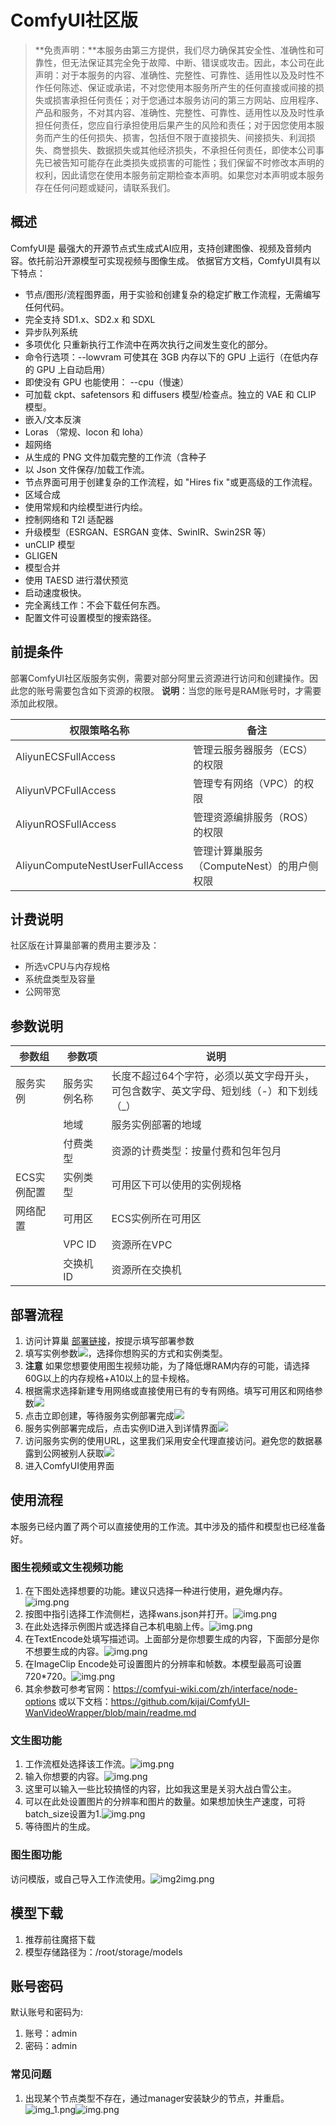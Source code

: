 # ComfyUI社区版

>**免责声明：**本服务由第三方提供，我们尽力确保其安全性、准确性和可靠性，但无法保证其完全免于故障、中断、错误或攻击。因此，本公司在此声明：对于本服务的内容、准确性、完整性、可靠性、适用性以及及时性不作任何陈述、保证或承诺，不对您使用本服务所产生的任何直接或间接的损失或损害承担任何责任；对于您通过本服务访问的第三方网站、应用程序、产品和服务，不对其内容、准确性、完整性、可靠性、适用性以及及时性承担任何责任，您应自行承担使用后果产生的风险和责任；对于因您使用本服务而产生的任何损失、损害，包括但不限于直接损失、间接损失、利润损失、商誉损失、数据损失或其他经济损失，不承担任何责任，即使本公司事先已被告知可能存在此类损失或损害的可能性；我们保留不时修改本声明的权利，因此请您在使用本服务前定期检查本声明。如果您对本声明或本服务存在任何问题或疑问，请联系我们。

## 概述
ComfyUI是 最强大的开源节点式生成式AI应用，支持创建图像、视频及音频内容。依托前沿开源模型可实现视频与图像生成。
依据官方文档，ComfyUI具有以下特点：
+ 节点/图形/流程图界面，用于实验和创建复杂的稳定扩散工作流程，无需编写任何代码。
+ 完全支持 SD1.x、SD2.x 和 SDXL
+ 异步队列系统
+ 多项优化 只重新执行工作流中在两次执行之间发生变化的部分。
+ 命令行选项：--lowvram 可使其在 3GB 内存以下的 GPU 上运行（在低内存的 GPU 上自动启用）
+ 即使没有 GPU 也能使用： --cpu（慢速）
+ 可加载 ckpt、safetensors 和 diffusers 模型/检查点。独立的 VAE 和 CLIP 模型。
+ 嵌入/文本反演
+ Loras （常规、locon 和 loha）
+ 超网络
+ 从生成的 PNG 文件加载完整的工作流（含种子
+ 以 Json 文件保存/加载工作流。
+ 节点界面可用于创建复杂的工作流程，如 "Hires fix "或更高级的工作流程。
+ 区域合成
+ 使用常规和内绘模型进行内绘。
+ 控制网络和 T2I 适配器
+ 升级模型（ESRGAN、ESRGAN 变体、SwinIR、Swin2SR 等）
+ unCLIP 模型
+ GLIGEN
+ 模型合并 
+ 使用 TAESD 进行潜伏预览 
+ 启动速度极快。 
+ 完全离线工作：不会下载任何东西。 
+ 配置文件可设置模型的搜索路径。

## 前提条件
<font style="color:rgb(51, 51, 51);">部署ComfyUI社区版服务实例，需要对部分阿里云资源进行访问和创建操作。因此您的账号需要包含如下资源的权限。</font><font style="color:rgb(51, 51, 51);"> </font>**<font style="color:rgb(51, 51, 51);">说明</font>**<font style="color:rgb(51, 51, 51);">：当您的账号是RAM账号时，才需要添加此权限。</font>

| <font style="color:rgb(51, 51, 51);">权限策略名称</font> | <font style="color:rgb(51, 51, 51);">备注</font> |
| --- | --- |
| <font style="color:rgb(51, 51, 51);">AliyunECSFullAccess</font> | <font style="color:rgb(51, 51, 51);">管理云服务器服务（ECS）的权限</font> |
| <font style="color:rgb(51, 51, 51);">AliyunVPCFullAccess</font> | <font style="color:rgb(51, 51, 51);">管理专有网络（VPC）的权限</font> |
| <font style="color:rgb(51, 51, 51);">AliyunROSFullAccess</font> | <font style="color:rgb(51, 51, 51);">管理资源编排服务（ROS）的权限</font> |
| <font style="color:rgb(51, 51, 51);">AliyunComputeNestUserFullAccess</font> | <font style="color:rgb(51, 51, 51);">管理计算巢服务（ComputeNest）的用户侧权限</font> |


## 计费说明
<font style="color:rgb(51, 51, 51);"> 社区版在计算巢部署的费用主要涉及：</font>

+ <font style="color:rgb(51, 51, 51);">所选vCPU与内存规格</font>
+ <font style="color:rgb(51, 51, 51);">系统盘类型及容量</font>
+ <font style="color:rgb(51, 51, 51);">公网带宽</font>


## 参数说明
| <font style="color:rgb(51, 51, 51);">参数组</font> | <font style="color:rgb(51, 51, 51);">参数项</font> | <font style="color:rgb(51, 51, 51);">说明</font> |
| --- | --- | --- |
| <font style="color:rgb(51, 51, 51);">服务实例</font> | <font style="color:rgb(51, 51, 51);">服务实例名称</font> | <font style="color:rgb(51, 51, 51);">长度不超过64个字符，必须以英文字母开头，可包含数字、英文字母、短划线（-）和下划线（_）</font> |
| | <font style="color:rgb(51, 51, 51);">地域</font> | <font style="color:rgb(51, 51, 51);">服务实例部署的地域</font> |
| | <font style="color:rgb(51, 51, 51);">付费类型</font> | <font style="color:rgb(51, 51, 51);">资源的计费类型：按量付费和包年包月</font> |
| <font style="color:rgb(51, 51, 51);">ECS实例配置</font> | <font style="color:rgb(51, 51, 51);">实例类型</font> | <font style="color:rgb(51, 51, 51);">可用区下可以使用的实例规格</font> |
| <font style="color:rgb(51, 51, 51);">网络配置</font> | <font style="color:rgb(51, 51, 51);">可用区</font> | <font style="color:rgb(51, 51, 51);">ECS实例所在可用区</font> |
| | <font style="color:rgb(51, 51, 51);">VPC ID</font> | <font style="color:rgb(51, 51, 51);">资源所在VPC</font> |
| | <font style="color:rgb(51, 51, 51);">交换机ID</font> | <font style="color:rgb(51, 51, 51);">资源所在交换机</font> |


## 部署流程
1. 访问计算巢 [部署链接](https://computenest.console.aliyun.com/service/instance/create/cn-hangzhou?type=user&ServiceName=Comfy-UI社区版)，按提示填写部署参数
2. 填写实例参数![](./img/param1.png)，选择你想购买的方式和实例类型。
3. **注意** 如果您想要使用图生视频功能，为了降低爆RAM内存的可能，请选择60G以上的内存规格+A10以上的显卡规格。
3. 根据需求选择新建专用网络或直接使用已有的专有网络。填写可用区和网络参数![](./img/param2.png)
5. 点击立即创建，等待服务实例部署完成![](./img/param3.png)
6. 服务实例部署完成后，点击实例ID进入到详情界面![](./img/serviceInstance2.png)
7. 访问服务实例的使用URL，这里我们采用安全代理直接访问。避免您的数据暴露到公网被别人获取![](./img/serviceInstance3.png)
8. 进入ComfyUI使用界面

## 使用流程
本服务已经内置了两个可以直接使用的工作流。其中涉及的插件和模型也已经准备好。
### 图生视频或文生视频功能
1. 在下图处选择想要的功能。建议只选择一种进行使用，避免爆内存。![img.png](img/option.png)
2. 按图中指引选择工作流侧栏，选择wans.json并打开。![img.png](img/app2.png)
3. 在此处选择示例图片或选择自己本机电脑上传。![img.png](img/app3.png)
4. 在TextEncode处填写描述词。上面部分是你想要生成的内容，下面部分是你不想要生成的内容。![img.png](img/prompt.png)
5. 在ImageClip Encode处可设置图片的分辨率和帧数。本模型最高可设置720*720。![img.png](img/definition.png)
6. 其余参数可参考官网：https://comfyui-wiki.com/zh/interface/node-options  或以下文档：https://github.com/kijai/ComfyUI-WanVideoWrapper/blob/main/readme.md

### 文生图功能
1. 工作流框处选择该工作流。![img.png](img/text2img.png)
2. 输入你想要的内容。![img.png](img/text2img2.png)
3. 这里可以输入一些比较搞怪的内容，比如我这里是关羽大战白雪公主。
4. 可以在此处设置图片的分辨率和图片的数量。如果想加快生产速度，可将batch_size设置为1.![img.png](img/text2img3.png)
5. 等待图片的生成。

### 图生图功能
访问模版，或自己导入工作流使用。![img2img.png](img%2Fimg2img.png)

## 模型下载
1. 推荐前往魔搭下载
2. 模型存储路径为：/root/storage/models

## 账号密码
默认账号和密码为:
1. 账号：admin
2. 密码：admin

### 常见问题
1. 出现某个节点类型不存在，通过manager安装缺少的节点，并重启。![img_1.png](img/issue1.png)![img.png](img/issue2.png)
